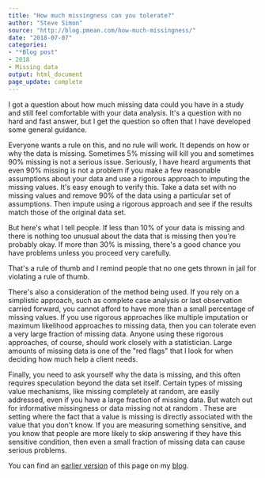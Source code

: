 ```yaml
---
title: "How much missingness can you tolerate?"
author: "Steve Simon"
source: "http://blog.pmean.com/how-much-missingness/"
date: "2018-07-07"
categories:
- "*Blog post"
- 2018
- Missing data
output: html_document
page_update: complete
---
```


I got a question about how much missing data could you have in a study and still feel comfortable with your data analysis. It's a question with no hard and fast answer, but I get the question so often that I have developed some general guidance.

<!---More--->

Everyone wants a rule on this, and no rule will work. It depends on how or why the data is missing. Sometimes 5% missing will kill you and sometimes 90% missing is not a serious issue. Seriously, I have heard arguments that even 90% missing is not a problem if you make a few reasonable assumptions about your data and use a rigorous approach to imputing the missing values. It's easy enough to verify this. Take a data set with no missing values and remove 90% of the data using a particular set of assumptions. Then impute using a rigorous approach and see if the results match those of the original data set.

But here's what I tell people. If less than 10% of your data is missing and there is nothing too unusual about the data that is missing then you're probably okay. If more than 30% is missing, there's a good chance you have problems unless you proceed very carefully.

That's a rule of thumb and I remind people that no one gets thrown in jail for violating a rule of thumb.

There's also a consideration of the method being used. If you rely on a simplistic approach, such as complete case analysis or last observation carried forward, you cannot afford to have more than a small percentage of missing values. If you use rigorous approaches like multiple imputation or maximum likelihood approaches to missing data, then you can tolerate even a very large fraction of missing data. Anyone using these rigorous approaches, of course, should work closely with a statistician. Large amounts of missing data is one of the "red flags" that I look for when deciding how much help a client needs.

Finally, you need to ask yourself why the data is missing, and this often requires speculation beyond the data set itself. Certain types of missing value mechanisms, like missing completely at random, are easily addressed, even if you have a large fraction of missing data. But watch out for informative missingness or data missing not at random . These are setting where the fact that a value is missing is directly associated with the value that you don't know. If you are measuring something sensitive, and you know that people are more likely to skip answering if they have this sensitive condition, then even a small fraction of missing data can cause serious problems.

You can find an [earlier version][sim1] of this page on my [blog][sim2].

[sim1]: http://blog.pmean.com/how-much-missingness/
[sim2]: http://blog.pmean.com